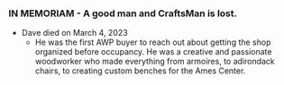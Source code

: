 ### IN MEMORIAM - A good man and CraftsMan is lost.

- Dave died on March 4, 2023 
  - He was the first AWP buyer to reach out about getting the shop organized before occupancy.  He was a creative and passionate woodworker who made everything from armoires, to adirondack chairs, to creating custom benches for the Ames Center.
 
